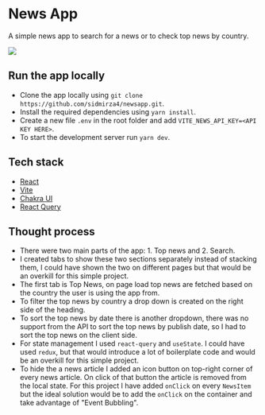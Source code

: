 # News App

A simple news app to search for a news or to check top news by country.

![](preview.gif)

## Run the app locally

- Clone the app locally using `git clone https://github.com/sidmirza4/newsapp.git`.
- Install the required dependencies using `yarn install`.
- Create a new file `.env` in the root folder and add `VITE_NEWS_API_KEY=<API KEY HERE>`.
- To start the development server run `yarn dev`.

## Tech stack

- [React](https://reactjs.org/)
- [Vite](https://vitejs.dev/)
- [Chakra UI](https://chakra-ui.com/)
- [React Query](https://tanstack.com/query/v4/docs/overview)

## Thought process

- There were two main parts of the app: 1. Top news and 2. Search.
- I created tabs to show these two sections separately instead of stacking them, I could have shown the two on different pages but that would be an overkill for this simple project.
- The first tab is Top News, on page load top news are fetched based on the country the user is using the app from.
- To filter the top news by country a drop down is created on the right side of the heading.
- To sort the top news by date there is another dropdown, there was no support from the API to sort the top news by publish date, so I had to sort the top news on the client side.
- For state management I used `react-query` and `useState`. I could have used `redux`, but that would introduce a lot of boilerplate code and would be an overkill for this simple project.
- To hide the a news article I added an icon button on top-right corner of every news article. On click of that button the article is removed from the local state. For this project I have added `onClick` on every `NewsItem` but the ideal solution would be to add the `onClick` on the container and take advantage of "Event Bubbling".
